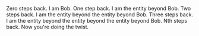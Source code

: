 Zero steps back. I am Bob.
One step back. I am the entity beyond Bob.
Two steps back. I am the entity beyond the entity beyond Bob.
Three steps back. I am the entity beyond the entity beyond the entity beyond Bob.
Nth steps back. Now you're doing the twist. 